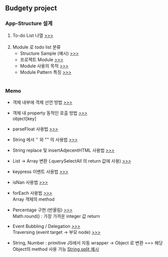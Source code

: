 <h2>Budgety project</h2>

  <h3>App-Structure 설계</h3>
    <ol>
      <li>
        To-do List 나열
        <a href ="">
          >>>
        </a>
      </li><br/>
      <li>
        Module 로 todo list 분류
        <ul>
          <li>
            Structure Sample (예시)
            <a href=""> >>> </a>
          </li>
          <li>
            프로젝트 Module 
            <a href="">
              >>>
            </a>
          </li>
          <li>
            Module 사용의 목적
            <a href="">
              >>>
            </a>
          </li>
             <li>
            Module Pattern 특징
            <a href="">
              >>>
            </a>
          </li>
        </ul>
      </li><br/>
    </ol>

  
  <h3>Memo</h3>
  <ul>
    <li>
      <p>
        객체 내부에 객체 선언 방법
        <a href=""> >>> </a>
      </p>   
    </li>
    <li>
      <p>
        객체 내 property 동적인 호출 방법
        <a href=""> >>> </a><br/>
        object[key]
      </p>   
    </li>
    <li>
      <p>
        parseFloat 사용법
        <a href=""> >>> </a><br/>
      </p>   
    </li>
    <li>
      <p>
        String 에서 '' 와 "" 의 사용법
        <a href=""> >>> </a><br/>
      </p>   
    </li>
    <li>
      <p>
        String replace 및 insertAdjecentHTML 사용법 
        <a href=""> >>> </a><br/>
      </p>   
    </li>
    <li>
      <p>
        List -> Array 변환 (.querySelectAll 의 return 값에 사용)
        <a href=""> >>> </a><br/>
      </p>   
    </li>
    <li>
      <p>
        keypress 이벤트 사용법
        <a href=""> >>> </a><br/>
      </p>   
    </li>
    <li>
      <p>
        isNan 사용법
        <a href=""> >>> </a><br/>
      </p>   
    </li>
    <li>
      <p>
        forEach 사용법
        <a href=""> >>> </a><br/>
        Array 객체의 method
      </p>   
    </li>
    <li>
      <p>
        Percentage 구현 (반올림)
        <a href=""> >>> </a><br/>
        Math.round() : 가장 가까운 integer 값 return
      </p>   
    </li>
    <li>
      <p>
        Event Bubbling / Delegation
        <a href=""> >>> </a><br/>
        Traversing (event target -> 부모 node)
        <a href=""> >>> </a><br/>
      </p>   
    </li>
    <li>
      <p>
        String, Number : primitive
        JS에서 자동 wrapper -> Object 로 변환
        ==> 해당 Object의 method 사용 가능
        <a href=""> String.split 예시 </a><br/>
      </p>   
    </li>
  </ul>

